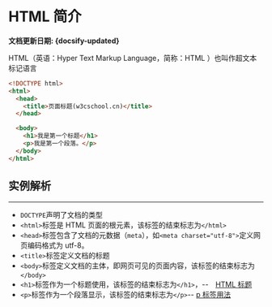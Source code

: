 # HTML 简介 <!-- {docsify-ignore} -->

**文档更新日期: {docsify-updated}**

HTML（英语：Hyper Text Markup Language，简称：HTML ）也叫作超文本标记语言

```html
<!DOCTYPE html>
<html>
  <head>
    <title>页面标题(w3cschool.cn)</title>
  </head>

  <body>
    <h1>我是第一个标题</h1>
    <p>我是第一个段落。</p>
  </body>
</html>
```

## 实例解析

---

- `DOCTYPE`声明了文档的类型
- `<html>`标签是 HTML 页面的根元素，该标签的结束标志为`</html>`
- `<head>`标签包含了文档的元数据（`meta`），如`<meta charset="utf-8">`定义网页编码格式为 utf-8。
- `<title>`标签定义文档的标题
- `<body>`标签定义文档的主体，即网页可见的页面内容，该标签的结束标志为`</body>`
- `<h1>`标签作为一个标题使用，该标签的结束标志为`</h1>`，--　[HTML 标题](https://www.w3cschool.cn/html/html-heading.html)
- `<p>`标签作为一个段落显示，该标签的结束标志为`</p>`-- [p 标签用法](https://www.w3cschool.cn/htmltags/tag-p.html)
